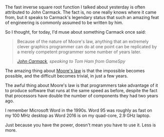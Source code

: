 The fast inverse square root function I talked about yesterday is often attributed to John Carmack. The fact is, no one really knows where it came from, but it speaks to Carmack's legendary status that such an amazing feat of engineering is commonly assumed to be written by him.

So I thought, for today, I'd muse about something Carmack once said:

> Because of the nature of Moore's law, anything that an extremely clever graphics programmer can do at one point can be replicated by a merely competent programmer some number of years later.
>
> <cite>[John Carmack][], speaking to Tom Ham from GameSpy</cite>

The amazing thing about [Moore's law][] is that the impossible becomes possible, and the difficult becomes trivial, in just a few years.

The awful thing about Moore's law is that programmers take advantage of it to produce software that runs at the same speed as before, despite the fact that processors have double the number of components they had two years ago.

I remember Microsoft Word in the 1990s. Word 95 was roughly as fast on my 100 MHz desktop as Word 2016 is on my quad-core, 2.9 GHz laptop.

Just because you have the power, doesn't mean you have to use it. Less is more.

[John Carmack]: https://en.wikiquote.org/wiki/John_D._Carmack
[Moore's law]: https://en.wikipedia.org/wiki/Moore's_law

